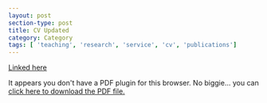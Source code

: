```yaml
---
layout: post
section-type: post
title: CV Updated
category: Category
tags: [ 'teaching', 'research', 'service', 'cv', 'publications']
---
```

[Linked here](https://blogs.memphis.edu/aolney/files/2019/10/CV.pdf)

<object data="https://blogs.memphis.edu/aolney/files/2019/10/CV.pdf" type="application/pdf" width="100%" height="600px">
 
  <p>It appears you don't have a PDF plugin for this browser.
  No biggie... you can <a href="https://blogs.memphis.edu/aolney/files/2019/10/CV.pdf">click here to
  download the PDF file.</a></p>
  
</object>
